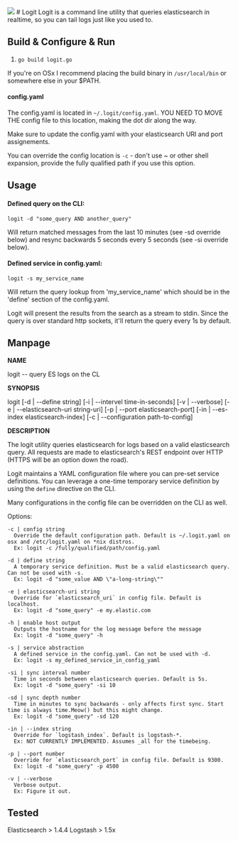<img style="float: center;" src="https://dl.dropboxusercontent.com/u/77193293/masked_logitexample.png">
# Logit
Logit is a command line utility that queries elasticsearch in realtime, so you can tail logs just like you used to. 

## Build & Configure & Run

1. ```go build logit.go```

If you're on OSx I recommend placing the build binary in `/usr/local/bin` or somewhere else in your $PATH. 

#### config.yaml
The config.yaml is located in ```~/.logit/config.yaml```. YOU NEED TO MOVE THE config file to this location, making the dot dir along the way.

Make sure to update the config.yaml with your elasticsearch URI and port assignements.

You can override the config location is `-c` - don't use ~ or other shell expansion, provide the fully qualified path if you use this option.

## Usage

#### Defined query on the CLI:

```logit -d "some_query AND another_query"```

Will return matched messages from the last 10 minutes (see -sd override below) and resync backwards 5 seconds every 5 seconds (see -si override below).

#### Defined service in config.yaml:

```logit -s my_service_name```

Will return the query lookup from 'my_service_name' which should be in the 'define' section of the config.yaml.

Logit will present the results from the search as a stream to stdin. Since the query is over standard http sockets, it'll return the query every 1s by default.

## Manpage

**NAME**
  
logit -- query ES logs on the CL

**SYNOPSIS**

logit [-d | --define string] [-i | --intervel time-in-seconds] [-v | --verbose] [-e | --elasticsearch-uri string-uri] [-p | --port elasticsearch-port] [-in | --es-index elasticsearch-index] [-c | --configuration path-to-config]

**DESCRIPTION**

The logit utility queries elasticsearch for logs based on a valid elasticsearch query. All requests are made to elasticsearch's REST endpoint over HTTP (HTTPS will be an option down the road). 

Logit maintains a YAML configuration file where you can pre-set service definitions. You can leverage a one-time temporary service definition by using the ```define``` directive on the CLI.  

Many configurations in the config file can be overridden on the CLI as well. 

  Options:

    -c | config string
      Override the default configuration path. Default is ~/.logit.yaml on osx and /etc/logit.yaml on *nix distros. 
      Ex: logit -c /fully/qualified/path/config.yaml

    -d | define string
      A temporary service definition. Must be a valid elasticsearch query. Can not be used with -s.
      Ex: logit -d "some_value AND \"a-long-string\""

    -e | elasticsearch-uri string
      Override for `elasticsearch_uri` in config file. Default is localhost.
      Ex: logit -d "some_query" -e my.elastic.com

    -h | enable host output
      Outputs the hostname for the log message before the message
      Ex: logit -d "some_query" -h

    -s | service abstraction
      A defined service in the config.yaml. Can not be used with -d.
      Ex: logit -s my_defined_service_in_config_yaml

    -si | sync interval number
      Time in seconds between elasticsearch queries. Default is 5s.
      Ex: logit -d "some_query" -si 10

    -sd | sync depth number
      Time in minutes to sync backwards - only affects first sync. Start time is always time.Meow() but this might change. 
      Ex: logit -d "some_query" -sd 120

    -in | --index string
      Override for `logstash_index`. Default is logstash-*.
      Ex: NOT CURRENTLY IMPLEMENTED. Assumes _all for the timebeing. 

    -p | --port number
      Override for `elasticsearch_port` in config file. Default is 9300.       
      Ex: logit -d "some_query" -p 4500

    -v | --verbose 
      Verbose output.
      Ex: Figure it out. 

## Tested

Elasticsearch > 1.4.4
Logstash > 1.5x
